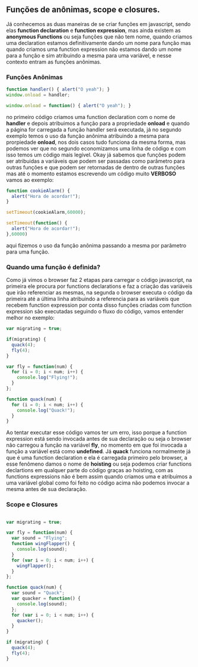 ## Funções de anônimas, scope e closures.

Já conhecemos as duas maneiras de se criar funções em javascript, sendo elas **function declaration** e **function expression**, mas ainda existem as **anonymous Functions** ou seja funções que não tem nome, quando criamos uma declaration estamos definitivamente dando um nome para função mas quando criamos uma function expression não estamos dando um nome para a função e sim atribuindo a mesma para uma variável, e nesse contexto entram as funções anônimas.

<h3> Funções Anônimas </h3>

````js
function handler() { alert("O yeah"); }
window.onload = handler;
````

````js
window.onload = function() { alert("O yeah"); }
````
no primeiro código criamos uma function declaration com o nome de **handler** e depois atribuimos a função para a propriedade **onload** e quando a página for carregada a função handler será executada, já no segundo exemplo temos o uso da função anônima atribuindo a mesma para prorpiedade **onload**, nos dois casos tudo funciona da mesma forma, mas podemos ver que no segundo economizamos uma linha de código e com isso temos um código mais legível.
Okay já sabemos que funções podem ser atribuidas a variáveis que podem ser passadas como parâmetro para outras funções e que podem ser retornadas de dentro de outras funções mas até o momento estamos escrevendo um código muito **VERBOSO** vamos ao exemplo:

````js
function cookieAlarm() {
  alert("Hora de acordar!");
}

setTimeout(cookieAlarm,60000);
````

````js
setTimeout(function() {
  alert("Hora de acordar!");
},60000)
````
aqui fizemos o uso da função anônima passando a mesma por parâmetro para uma função.

<h3> Quando uma função é definida? </h3>

Como já vimos o browser faz 2 etapas para carregar o código javascript, na primeira ele procura por functions declarations e faz a criação das variáveis que irão referenciar as mesmas, na segunda o browser executa o código da primeira até a última linha atribuindo a referencia para as variáveis que recebem function expression por conta disso funções criadas com function expression são executadas seguindo o fluxo do código, vamos entender melhor no exemplo:

````js
var migrating = true;

if(migrating) {
  quack(4);
  fly(4);
}

var fly = function(num) {
  for (i = 0; i < num; i++) {
    console.log("Flying!");
  }
};

function quack(num) {
  for (i = 0; i < num; i++) {
    console.log("Quack!");
  }
}
````
Ao tentar executar esse código vamos ter um erro, isso porque a function expression está sendo invocada antes de sua declaração ou seja o browser não carregou a função na variável **fly**, no momento em que foi invocada a função a variável está como **undefined**. Já **quack** funciona normalmente já que é uma function declaration e ela é carregada primeiro pelo browser, a esse fenômeno damos o nome de **hoisting** ou seja podemos criar functions declartions em qualquer parte do código graças ao hoisting, com as functions expressions não é bem assim quando criamos uma e atribuimos a uma variável global como foi feito no código acima não podemos invocar a mesma antes de sua declaração.

<h3> Scope e Closures </h3>


````js

var migrating = true;

var fly = function(num) {
  var sound = "Flying";
  function wingFlapper() {
    console.log(sound);
  }
  for (var i = 0; i < num; i++) {
    wingFlapper();
  }
};

function quack(num) {
  var sound = "Quack";
  var quacker = function() {
    console.log(sound);
  };
  for (var i = 0; i < num; i++) {
    quacker();
  }
}

if (migrating) {
  quack(4);
  fly(4);
}
````
